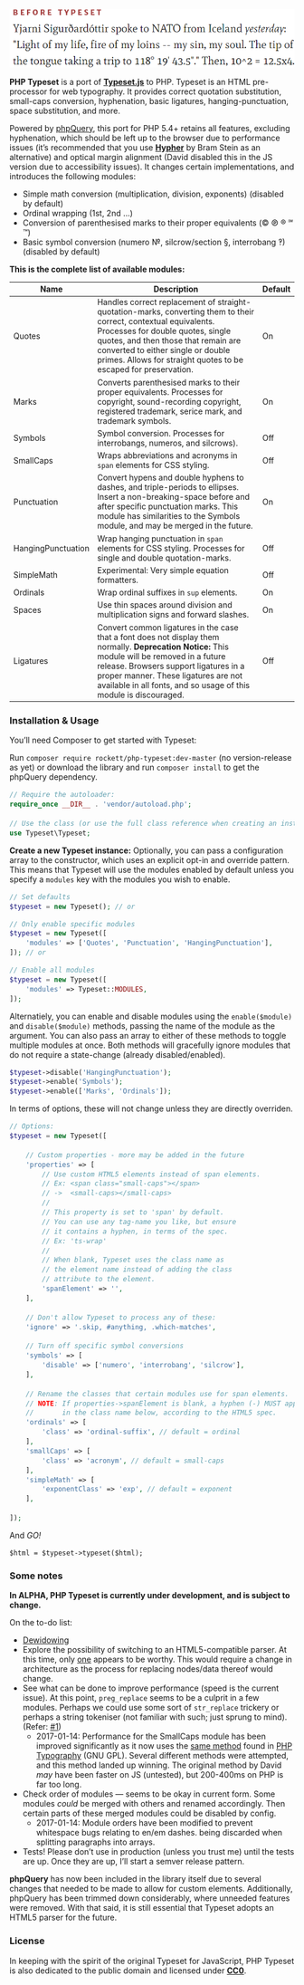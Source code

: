 ![](before_after.gif)

**PHP Typeset** is a port of **[Typeset.js](https://github.com/davidmerfield/Typeset)** to PHP. Typeset is an HTML pre-processor for web typography. It provides correct quotation substitution, small-caps conversion, hyphenation, basic ligatures, hanging-punctuation, space substitution, and more.

Powered by [phpQuery](https://github.com/electrolinux/phpquery), this port for PHP 5.4+ retains all features, excluding hyphenation, which should be left up to the browser due to performance issues (it’s recommended that you use **[Hypher](https://github.com/bramstein/hypher)** by Bram Stein as an alternative) and optical margin alignment (David disabled this in the JS version due to accessibility issues). It changes certain implementations, and introduces the following modules:

- Simple math conversion (multiplication, division, exponents) (disabled by default)
- Ordinal wrapping (1st, 2nd ...)
- Conversion of parenthesised marks to their proper equivalents (© ℗ ® ℠ ™)
- Basic symbol conversion (numero №, silcrow/section §, interrobang ‽) (disabled by default)

**This is the complete list of available modules:**

Name | Description | Default
---|---|---
Quotes | Handles correct replacement of straight-quotation-marks, converting them to their correct, contextual equivalents. Processes for double quotes, single quotes, and then those that remain are converted to either single or double primes. Allows for straight quotes to be escaped for preservation. | On
Marks | Converts parenthesised marks to their proper equivalents. Processes for copyright, sound-recording copyright, registered trademark, serice mark, and trademark symbols. | On
Symbols | Symbol conversion. Processes for interrobangs, numeros, and silcrows). | Off
SmallCaps | Wraps abbreviations and acronyms in `span` elements for CSS styling. | Off
Punctuation | Convert hypens and double hyphens to dashes, and triple-periods to ellipses. Insert a non-breaking-space before and after specific punctuation marks. This module has similarities to the Symbols module, and may be merged in the future. | On
HangingPunctuation | Wrap hanging punctuation in `span` elements for CSS styling. Processes for single and double quotation-marks. | Off
SimpleMath | Experimental: Very simple equation formatters. | Off
Ordinals | Wrap ordinal suffixes in `sup` elements. | On
Spaces | Use thin spaces around division and multiplication signs and forward slashes. | On
Ligatures | Convert common ligatures in the case that a font does not display them normally. **Deprecation Notice:** This module will be removed in a future release. Browsers support ligatures in a proper manner. These ligatures are not available in all fonts, and so usage of this module is discouraged. | Off

### Installation & Usage

You’ll need Composer to get started with Typeset:

Run `composer require rockett/php-typeset:dev-master` (no version-release as yet) or download the library and run `composer install` to get the phpQuery dependency.

```php
// Require the autoloader:
require_once __DIR__ . 'vendor/autoload.php';

// Use the class (or use the full class reference when creating an instance):
use Typeset\Typeset;
```

**Create a new Typeset instance:** Optionally, you can pass a configuration array to the constructor, which uses an explicit opt-in and override pattern. This means that Typeset will use the modules enabled by default unless you specify a `modules` key with the modules you wish to enable.

```php
// Set defaults
$typeset = new Typeset(); // or
```

```php
// Only enable specific modules
$typeset = new Typeset([
	'modules' => ['Quotes', 'Punctuation', 'HangingPunctuation'],
]); // or
```

```php
// Enable all modules
$typeset = new Typeset([
    'modules' => Typeset::MODULES,
]);
```

Alternatiely, you can enable and disable modules using the `enable($module)` and `disable($module)` methods, passing the name of the module as the argument. You can also pass an array to either of these methods to toggle multiple modules at once. Both methods will gracefully ignore modules that do not require a state-change (already disabled/enabled).

```php
$typeset->disable('HangingPunctuation');
$typeset->enable('Symbols');
$typeset->enable(['Marks', 'Ordinals']);
```

In terms of options, these will not change unless they are directly overriden.

```php
// Options:
$typeset = new Typeset([

    // Custom properties - more may be added in the future
    'properties' => [
        // Use custom HTML5 elements instead of span elements.
        // Ex: <span class="small-caps"></span>
        // ->  <small-caps></small-caps>
        //
        // This property is set to 'span' by default.
        // You can use any tag-name you like, but ensure
        // it contains a hyphen, in terms of the spec.
        // Ex: 'ts-wrap'
        //
        // When blank, Typeset uses the class name as
        // the element name instead of adding the class
        // attribute to the element.
        'spanElement' => '',
    ],

    // Don't allow Typeset to process any of these:
    'ignore' => '.skip, #anything, .which-matches',

    // Turn off specific symbol conversions
    'symbols' => [
    	'disable' => ['numero', 'interrobang', 'silcrow'],
    ],

    // Rename the classes that certain modules use for span elements.
    // NOTE: If properties->spanElement is blank, a hyphen (-) MUST appear
    //       in the class name below, according to the HTML5 spec.
    'ordinals' => [
        'class' => 'ordinal-suffix', // default = ordinal
    ],
    'smallCaps' => [
        'class' => 'acronym', // default = small-caps
    ],
    'simpleMath' => [
        'exponentClass' => 'exp', // default = exponent
    ],

]);
```

And *GO!*

```
$html = $typeset->typeset($html);
```

### Some notes

**In ALPHA, PHP Typeset is currently under development, and is subject to change.**

On the to-do list:

- [Dewidowing](https://github.com/davidmerfield/Typeset/issues/34)
- Explore the possibility of switching to an HTML5-compatible parser. At this time, only [one](https://github.com/Masterminds/html5-php) appears to be worthy. This would require a change in architecture as the process for replacing nodes/data thereof would change.
- See what can be done to improve performance (speed is the current issue). At this point, `preg_replace` seems to be a culprit in a few modules. Perhaps we could use some sort of `str_replace` trickery or perhaps a string tokeniser (not familiar with such; just sprung to mind). (Refer: [#1](https://github.com/mikerockett/php-typeset/issues/1))
  - 2017-01-14: Performance for the SmallCaps module has been improved significantly as it now uses the [same method](https://github.com/mundschenk-at/wp-typography/blob/master/php-typography/class-settings.php#L684) found in [PHP Typography](https://github.com/mundschenk-at/wp-typography/tree/master/php-typography) (GNU GPL). Several different methods were attempted, and this method landed up winning. The original method by David *may* have been faster on JS (untested), but 200-400ms on PHP is far too long.
- Check order of modules — seems to be okay in current form. Some modules *could* be merged with others and renamed accordingly. Then certain parts of these merged modules could be disabled by config.
  - 2017-01-14: Module orders have been modified to prevent whitespace bugs relating to en/em dashes. being discarded when splitting paragraphs into arrays.
- Tests! Please don’t use in production (unless you trust me) until the tests are up. Once they are up, I’ll start a semver release pattern.

**phpQuery** has now been included in the library itself due to several changes that needed to be made to allow for custom elements. Additionally, phpQuery has been trimmed down considerably, where unneeded features were removed. With that said, it is still essential that Typeset adopts an HTML5 parser for the future.

### License

In keeping with the spirit of the original Typeset for JavaScript, PHP Typeset is also dedicated to the public domain and licensed under **[CC0](LICENSE.md)**.